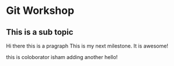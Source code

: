 # Git Workshop
## This is a sub topic 
Hi there this is a pragraph
This is my next milestone. It is awesome! 

this is coloborator isham adding another hello!